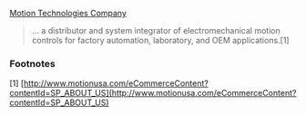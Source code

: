 [Motion Technologies Company](http://www.motionusa.com/main)

> ... a distributor and system integrator of electromechanical motion controls for factory automation, laboratory, and OEM applications.[1]


### Footnotes
[1] [http://www.motionusa.com/eCommerceContent?contentId=SP_ABOUT_US](http://www.motionusa.com/eCommerceContent?contentId=SP_ABOUT_US)
